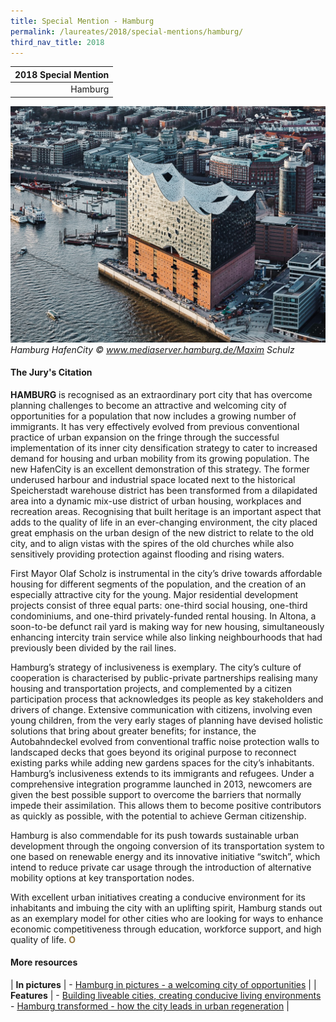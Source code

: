 ```yaml
---
title: Special Mention - Hamburg
permalink: /laureates/2018/special-mentions/hamburg/
third_nav_title: 2018
---
```


| 2018 Special Mention |
|---:|
| Hamburg |

![Hamburg HafenCity](/images/special-mentions/hamburg.jpg)_Hamburg HafenCity © www.mediaserver.hamburg.de/Maxim Schulz_

#### **The Jury's Citation**

**HAMBURG** is recognised as an extraordinary port city that has overcome planning challenges to become an attractive and welcoming city of opportunities for a population that now includes a growing number of immigrants. It has very effectively evolved from previous conventional practice of urban expansion on the fringe through the successful implementation of its inner city densification strategy to cater to increased demand for housing and urban mobility from its growing population. The new HafenCity is an excellent demonstration of this strategy. The former underused harbour and industrial space located next to the historical Speicherstadt warehouse district has been transformed from a dilapidated area into a dynamic mix-use district of urban housing, workplaces and recreation areas. Recognising that built heritage is an important aspect that adds to the quality of life in an ever-changing environment, the city placed great emphasis on the urban design of the new district to relate to the old city, and to align vistas with the spires of the old churches while also sensitively providing protection against flooding and rising waters. 

First Mayor Olaf Scholz is instrumental in the city’s drive towards affordable housing for different segments of the population, and the creation of an especially attractive city for the young. Major residential development projects consist of three equal parts: one-third social housing, one-third condominiums, and one-third privately-funded rental housing. In Altona, a soon-to-be defunct rail yard is making way for new housing, simultaneously enhancing intercity train service while also linking neighbourhoods that had previously been divided by the rail lines. 

Hamburg’s strategy of inclusiveness is exemplary. The city’s culture of cooperation is characterised by public-private partnerships realising many housing and transportation projects, and complemented by a citizen participation process that acknowledges its people as key stakeholders and drivers of change. Extensive communication with citizens, involving even young children, from the very early stages of planning have devised holistic solutions that bring about greater benefits; for instance, the Autobahndeckel evolved from conventional traffic noise protection walls to landscaped decks that goes beyond its original purpose to reconnect existing parks while adding new gardens spaces for the city’s inhabitants. Hamburg’s inclusiveness extends to its immigrants and refugees. Under a comprehensive integration programme launched in 2013, newcomers are given the best possible support to overcome the barriers that normally impede their assimilation. This allows them to become positive contributors as quickly as possible, with the potential to achieve German citizenship.

Hamburg is also commendable for its push towards sustainable urban development through the ongoing conversion of its transportation system to one based on renewable energy and its innovative initiative “switch”, which intend to reduce private car usage through the introduction of alternative mobility options at key transportation nodes. 

With excellent urban initiatives creating a conducive environment for its inhabitants and imbuing the city with an uplifting spirit, Hamburg stands out as an exemplary model for other cities who are looking for ways to enhance economic competitiveness through education, workforce support, and high quality of life. **<font color="#967942">O</font>** 

#### **More resources** 

| **In pictures** | - [Hamburg in pictures - a welcoming city of opportunities](/resources/in-pictures/hamburg/) |
| **Features** | - [Building liveable cities, creating conducive living environments](/resources/features/building-liveable-cities/) <br> - [Hamburg transformed - how the city leads in urban regeneration](/resources/features/hamburg-transformed/) |
